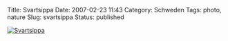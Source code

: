 Title: Svartsippa
Date: 2007-02-23 11:43
Category: Schweden
Tags: photo, nature
Slug: svartsippa
Status: published

[![Svartsippa](/pic/svartsippa_s.jpg "Svartsippa")](/pic/svartsippa_l.jpg)

